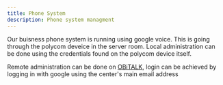 ```yaml
---
title: Phone System
description: Phone system managment
---
```


Our buisness phone system is running using google voice. This is going through the polycom deveice in the server room. Local administration can be done using the credentials found on the polycom device itself.

Remote administration can be done on [OBiTALK](https://www.obitalk.com/obinet/pg/obhdev), login can be achieved by logging in with google using the center's main email address
